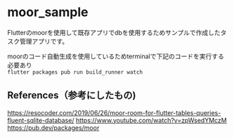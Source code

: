 # moor_sample

Flutterのmoorを使用して既存アプリでdbを使用するためサンプルで作成したタスク管理アプリです。

moorのコード自動生成を使用しているためterminalで下記のコードを実行する必要あり
<br>
```flutter packages pub run build_runner watch```

## References（参考にしたもの)

https://resocoder.com/2019/06/26/moor-room-for-flutter-tables-queries-fluent-sqlite-database/
https://www.youtube.com/watch?v=zpWsedYMczM
https://pub.dev/packages/moor



